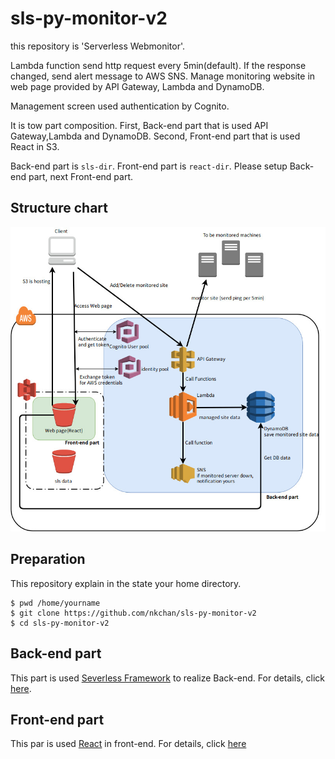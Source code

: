 # sls-py-monitor-v2
this repository is 'Serverless Webmonitor'.

Lambda function send http request every 5min(default). If the response changed, send alert message to AWS SNS. Manage monitoring website in web page provided by API Gateway, Lambda and DynamoDB.

Management screen used authentication by Cognito.

It is tow part composition. First, Back-end part that is used API Gateway,Lambda and DynamoDB. Second, Front-end part that is used React in S3.

Back-end part is `sls-dir`. Front-end part is `react-dir`. Please setup Back-end part, next Front-end part. 


## Structure chart
![構成図](https://github.com/nkchan/sls-py-monitor-v2/blob/master/image/structure-chart.jpg)

## Preparation
This repository explain in the state your home directory.

```
$ pwd /home/yourname 
$ git clone https://github.com/nkchan/sls-py-monitor-v2
$ cd sls-py-monitor-v2
```

## Back-end part
This part is used [Severless Framework](https://serverless.com/) to realize Back-end. For details, click [here](/sls-dir/README.md).
## Front-end part
This par is used [React](https://reactjs.org/) in front-end. For details, click [here](/react-dir/README.md)
